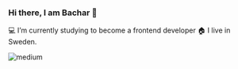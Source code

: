 ### Hi there, I am Bachar 👋


💻  I’m currently studying to become a frontend developer
🏠  I live in Sweden.

<img align="left" alt="medium" src="https://img.shields.io/badge/HTML5-E34F26?style=for-the-badge&logo=html5&logoColor=white" />

